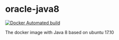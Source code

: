 # oracle-java8
[![Docker Automated build](https://img.shields.io/docker/automated/jrottenberg/ffmpeg.svg)](https://hub.docker.com/r/theshamuel/nginx-lelego)

The docker image with Java 8 based on ubuntu 17.10
